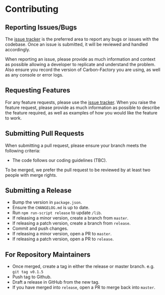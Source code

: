 # Contributing

## Reporting Issues/Bugs

The [issue tracker](https://github.com/sage/carbon/issues) is the preferred area to report any bugs or issues with the codebase. Once an issue is submitted, it will be reviewed and handled accordingly.

When reporting an issue, please provide as much information and context as possible allowing a developer to replicate and understand the problem. Also ensure you record the version of Carbon-Factory you are using, as well as any console or error logs.

## Requesting Features

For any feature requests, please use the [issue tracker](https://github.com/sage/carbon-factory/issues). When you raise the feature request, please provide as much information as possible to describe the feature required, as well as examples of how you would like the feature to work.

## Submitting Pull Requests

When submitting a pull request, please ensure your branch meets the following criteria:

* The code follows our coding guidelines (TBC).

To be merged, we prefer the pull request to be reviewed by at least two people with merge rights.

## Submitting a Release

* Bump the version in `package.json`.
* Ensure the `CHANGELOG.md` is up to date.
* Run `npm run-script release` to update `/lib`.
* If releasing a minor version, create a branch from `master`.
* If releasing a patch version, create a branch from `release`.
* Commit and push changes.
* If releasing a minor version, open a PR to `master`.
* If releasing a patch version, open a PR to `release`.

## For Repository Maintainers

* Once merged, create a tag in either the release or master branch. e.g. `git tag v0.1.5`
* Push tag to Github.
* Draft a release in GitHub from the new tag.
* If you have merged into `release`, open a PR to merge back into `master`.
